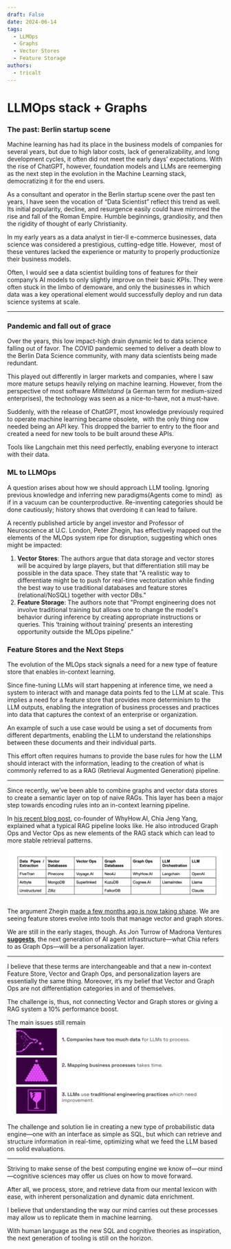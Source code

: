 ```yaml
---
draft: False
date: 2024-06-14
tags:
  - LLMOps
  - Graphs
  - Vector Stores
  - Feature Storage
authors:
  - tricalt
---
```


# LLMOps stack + Graphs

### **The past: Berlin startup scene**

Machine learning has had its place in the business models of companies for several years, but due to high labor costs, lack of generalizability, and long development cycles, it often did not meet the early days' expectations. With the rise of ChatGPT, however, foundation models and LLMs are reemerging as the next step in the evolution in the Machine Learning stack, democratizing it for the end users.

As a consultant and operator in the Berlin startup scene over the past ten years, I have seen the vocation of “Data Scientist” reflect this trend as well. Its initial popularity, decline, and resurgence easily could have mirrored the rise and fall of the Roman Empire. Humble beginnings, grandiosity, and then the rigidity of thought of early Christianity. 

In my early years as a data analyst in tier-II e-commerce businesses, data science was considered a prestigious, cutting-edge title. However,  most of these ventures lacked the experience or maturity to properly productionize their business models.

Often, I would see a data scientist building tons of features for their company’s AI models to only slightly improve on their basic KPIs. They were often stuck in the limbo of demoware, and only the businesses in which data was a key operational element would successfully deploy and run data science systems at scale.

---

### **Pandemic and fall out of grace**

Over the years, this low impact-high drain dynamic led to data science falling out of favor. The COVID pandemic seemed to deliver a death blow to the Berlin Data Science community, with many data scientists being made redundant.

This played out differently in larger markets and companies, where I saw more mature setups heavily relying on machine learning. However, from the perspective of most software *Mittelstand* (a German term for medium-sized enterprises), the technology was seen as a nice-to-have, not a must-have.

Suddenly, with the release of ChatGPT, most knowledge previously required to operate machine learning became obsolete,  with the only thing now needed being an API key. This dropped the barrier to entry to the floor and created a need for new tools to be built around these APIs.

Tools like Langchain met this need perfectly, enabling everyone to interact with their data.

### **ML to LLMOps**

A question arises about how we should approach LLM tooling. Ignoring previous knowledge and inferring new paradigms(Agents come to mind)  as if in a vacuum can be counterproductive. Re-inventing categories should be done cautiously; history shows that overdoing it can lead to failure.

A recently published article by angel investor and Professor of Neuroscience at U.C. London, Peter Zhegin, has effectively mapped out the elements of the MLOps system ripe for disruption, suggesting which ones might be impacted:

1. **Vector Stores**: The authors argue that data storage and vector stores will be acquired by large players, but that differentiation still may be possible in the data space. They state that "A realistic way to differentiate might be to push for real-time vectorization while finding the best way to use traditional databases and feature stores (relational/NoSQL) together with vector DBs."
2. **Feature Storage**: The authors note that "Prompt engineering does not involve traditional training but allows one to change the model's behavior during inference by creating appropriate instructions or queries. This ‘training without training’ presents an interesting opportunity outside the MLOps pipeline."

### **Feature Stores and the Next Steps**

The evolution of the MLOps stack signals a need for a new type of feature store that enables in-context learning.

Since fine-tuning LLMs will start happening at inference time, we need a system to interact with and manage data points fed to the LLM at scale. This implies a need for a feature store that provides more determinism to the LLM outputs, enabling the integration of business processes and practices into data that captures the context of an enterprise or organization.

An example of such a use case would be using a set of documents from different departments, enabling the LLM to understand the relationships between these documents and their individual parts.

This effort often requires humans to provide the base rules for how the LLM should interact with the information, leading to the creation of what is commonly referred to as a RAG (Retrieval Augmented Generation) pipeline.

---

Since recently, we’ve been able to combine graphs and vector data stores to create a semantic layer on top of naive RAGs. This layer has been a major step towards encoding rules into an in-context learning pipeline.

In [his recent blog post](https://medium.com/enterprise-rag/understanding-the-knowledge-graph-rag-opportunity-694b61261a9c), co-founder of WhyHow.AI, Chia Jeng Yang, explained what a typical RAG pipeline looks like. He also introduced Graph Ops and Vector Ops as new elements of the RAG stack which can lead to more stable retrieval patterns.

![Shiny_new_LLMOps/Untitled.png](Shiny_new_LLMOps/Untitled.png)

The argument Zhegin [made a few months ago is now taking shape](https://investingbyapproximation.substack.com/p/the-stunning-rise-of-llmops-navigating?r=2jos7&utm_campaign=post&utm_medium=web&triedRedirect=true). We are seeing feature stores evolve into tools that manage vector and graph stores.

We are still in the early stages, though. As Jon Turrow of Madrona Ventures  [**suggests**](https://www.madrona.com/the-rise-of-ai-agent-infrastructure/), the next generation of AI agent infrastructure—what Chia refers to as Graph Ops—will be a personalization layer.

---

I believe that these terms are interchangeable and that a new in-context Feature Store, Vector and Graph Ops, and personalization layers are essentially the same thing. Moreover, it’s my belief that Vector and Graph Ops are not differentiation categories in and of themselves.

The challenge is, thus, not connecting Vector and Graph stores or giving a RAG system a 10% performance boost.

The main issues still remain
![Shiny_new_LLMOps/llm_problems.png](Shiny_new_LLMOps/llm_problems.png)

The challenge and solution lie in creating a new type of probabilistic data engine—one with an interface as simple as SQL, but which can retrieve and structure information in real-time, optimizing what we feed the LLM based on solid evaluations.

---

Striving to make sense of the best computing engine we know of—our mind—cognitive sciences may offer us clues on how to move forward.

After all, we process, store, and retrieve data from our mental lexicon with ease, with inherent personalization and dynamic data enrichment.

I believe that understanding the way our mind carries out these processes may allow us to replicate them in machine learning.

With human language as the new SQL and cognitive theories as inspiration, the next generation of tooling is still on the horizon.


